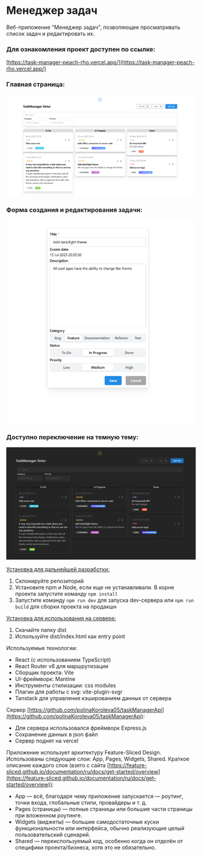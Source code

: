 # Менеджер задач

Веб-приложение "Менеджер задач", позволяющее просматривать список задач и редактировать их. 
### Для ознакомления проект доступен по ссылке:
[https://task-manager-peach-rho.vercel.app/](https://task-manager-peach-rho.vercel.app/)

### Главная страница:
![Главная страница](https://github.com/polinaKoroleva05/taskManager/blob/main/public/mainPage.png)

### Форма создания и редактирования задачи:
![Страница редактирования](https://github.com/polinaKoroleva05/taskManager/blob/main/public/editPage.png)

### Доступно переключение на темную тему:
![Главная страница](https://github.com/polinaKoroleva05/taskManager/blob/main/public/mainPageDark.png)

<ins>Установка для дальнейшей разработки:</ins>
1. Склонируйте репозиторий 
2. Установите npm и Node, если еще не устанавливали. В корне проекта запустите команду `npm install`
3. Запустите команду `npm run dev` для запуска dev-сервера или `npm run build` для сборки проекта на продакшн

<ins>Установка для использования на сервере:</ins>
1. Скачайте папку dist
2. Используйте dist/index.html как entry point

Используемые технологии:
-  React (с использованием TypeScript)
-  React Router v6 для маршрутизации
-  Сборщик проекта: Vite
-  UI-фреймворк: Mantine
-  Инструменты стилизации: css modules
-  Плагин для работы с svg: vite-plugin-svgr
-  Tanstack для управления кэшированием данных от сервера

Сервер [https://github.com/polinaKoroleva05/taskManagerApi](https://github.com/polinaKoroleva05/taskManagerApi):
 - Для сервера использовался фреймворк Express.js
 - Cохранение данных в json файл
 - Сервер поднят на vercel

Приложение использует архитектуру Feature-Sliced Design.
Использованы следующие слои: App, Pages, Widgets, Shared. Краткое описание каждого слоя (взято с сайта [https://feature-sliced.github.io/documentation/ru/docs/get-started/overview](https://feature-sliced.github.io/documentation/ru/docs/get-started/overview)):
- App — всё, благодаря чему приложение запускается — роутинг, точки входа, глобальные стили, провайдеры и т. д.
- Pages (страницы) — полные страницы или большие части страницы при вложенном роутинге.
- Widgets (виджеты) — большие самодостаточные куски функциональности или интерфейса, обычно реализующие целый пользовательский сценарий.
- Shared — переиспользуемый код, особенно когда он отделён от специфики проекта/бизнеса, хотя это не обязательно.
